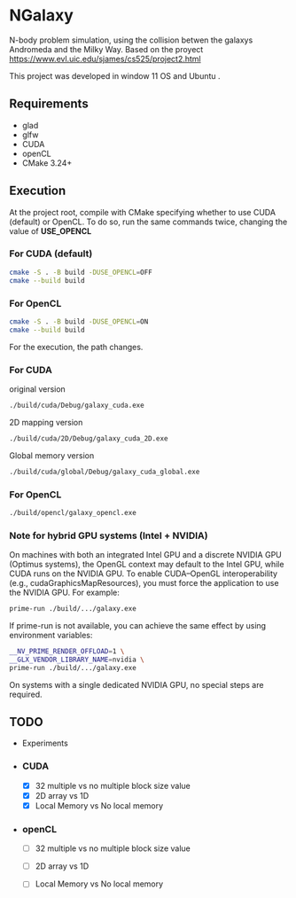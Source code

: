 # NGalaxy
N-body problem simulation, using the collision betwen the galaxys Andromeda and the Milky Way. Based on the proyect https://www.evl.uic.edu/sjames/cs525/project2.html

This project was developed in window 11 OS and Ubuntu .
## Requirements
- glad
- glfw
- CUDA
- openCL
- CMake 3.24+
## Execution

At the project root, compile with CMake specifying whether to use CUDA (default) or OpenCL.
To do so, run the same commands twice, changing the value of **USE_OPENCL**

### For CUDA (default)

```bash
cmake -S . -B build -DUSE_OPENCL=OFF
cmake --build build 
```
### For OpenCL

```bash
cmake -S . -B build -DUSE_OPENCL=ON
cmake --build build 
```
For the execution, the path changes.
### For CUDA
original version
```bash
./build/cuda/Debug/galaxy_cuda.exe
```
2D mapping version
```bash
./build/cuda/2D/Debug/galaxy_cuda_2D.exe
```
Global memory version
```bash
./build/cuda/global/Debug/galaxy_cuda_global.exe
```
### For OpenCL
```bash
./build/opencl/galaxy_opencl.exe
```

### Note for hybrid GPU systems (Intel + NVIDIA)

On machines with both an integrated Intel GPU and a discrete NVIDIA GPU (Optimus systems), the OpenGL context may default to the Intel GPU, while CUDA runs on the NVIDIA GPU. To enable CUDA–OpenGL interoperability (e.g., cudaGraphicsMapResources), you must force the application to use the NVIDIA GPU. For example:
```bash
prime-run ./build/.../galaxy.exe
```
If prime-run is not available, you can achieve the same effect by using environment variables:
```bash
__NV_PRIME_RENDER_OFFLOAD=1 \
__GLX_VENDOR_LIBRARY_NAME=nvidia \
prime-run ./build/.../galaxy.exe
```

On systems with a single dedicated NVIDIA GPU, no special steps are required.

## TODO

- Experiments
- ### CUDA
  - [x] 32 multiple vs no multiple block size value
  - [x] 2D array vs 1D
  - [x] Local Memory vs No local memory

- ### openCL
  - [ ] 32 multiple vs no multiple block size value
  - [ ] 2D array vs 1D
  - [ ] Local Memory vs No local memory


